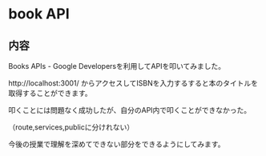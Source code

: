 # book API

## 内容

Books APIs - Google Developersを利用してAPIを叩いてみました。

http://localhost:3001/ からアクセスしてISBNを入力するすると本のタイトルを取得することができます。

叩くことには問題なく成功したが、自分のAPI内で叩くことができなかった。

（route,services,publicに分けれない）

今後の授業で理解を深めてできない部分をできるようにしてみます。